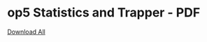 # op5 Statistics and Trapper - PDF

[Download All](/pages/downloadallattachments.action?pageId=16482329 "Download all the latest versions of attachments on this page as single zip file.")

 


